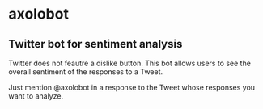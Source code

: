 # axolobot
## Twitter bot for sentiment analysis

Twitter does not feautre a dislike button. 
This bot allows users to see the overall sentiment of the responses to a Tweet.

Just mention @axolobot in a response to the Tweet whose responses you want to analyze. 

